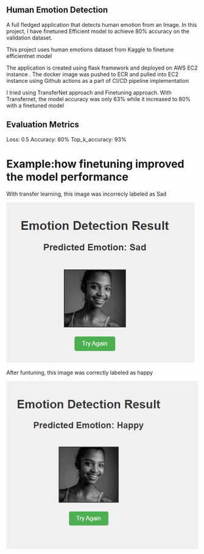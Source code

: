 ## Human Emotion Detection
A full fledged application that detects human emotion from an Image.
In this project, I have finetuned Efficient model to achieve 80% accuracy on the validation dataset.

This project uses human emotions dataset from Kaggle to finetune efficientnet model

The application is created using flask framework and deployed on AWS EC2 instance . The docker image was pushed to ECR and pulled into EC2 instance using Github actions as a part of CI/CD pipeline implementation

I tried using TransferNet approach and Finetuning approach. With Transfernet, the model accuracy was only 63% while it increased to 80% with a finetuned model

## Evaluation Metrics

Loss: 0.5
Accuracy: 80%
Top_k_accuracy: 93%

# Example:how finetuning improved the model performance

With transfer learning, this image was incorrecly labeled as Sad

![Incorrect labeling with transfer learning](TransferLearning.png)

After funtuning, this image was correctly labeled as happy

![Correct labeling with finetuned model](Finetuning.png)

